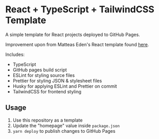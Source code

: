 # React + TypeScript + TailwindCSS Template

A simple template for React projects deployed to GitHub Pages.

Improvement upon from Matteas Eden's React template found [here](https://github.com/Matteas-Eden/react-template).

Includes:
* TypeScript
* GitHub pages build script
* ESLint for styling source files
* Prettier for styling JSON & stylesheet files
* Husky for applying ESLint and Prettier on commit
* TailwindCSS for frontend styling

## Usage
1. Use this repository as a template
2. Update the "homepage" value inside `package.json`
3. `yarn deploy` to publish changes to GitHub Pages 